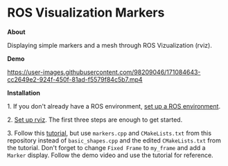 # ROS Visualization Markers

**About**

Displaying simple markers and a mesh through ROS Vizualization (rviz).

**Demo**

https://user-images.githubusercontent.com/98209046/171084643-cc2649e2-924f-450f-81ad-f5579f84c5b7.mp4

**Installation**

1\. If you don't already have a ROS environment, [set up a ROS environment](http://wiki.ros.org/ROS/Tutorials/InstallingandConfiguringROSEnvironment).

2\. [Set up rviz](http://wiki.ros.org/rviz/UserGuide). The first three steps are enough to get started.

3\. Follow this [tutorial](http://wiki.ros.org/rviz/Tutorials/Markers%3A%20Basic%20Shapes), but use `markers.cpp` and `CMakeLists.txt` from this repository instead of `basic_shapes.cpp` and the edited `CMakeLists.txt` from the tutorial. Don't forget to change `Fixed Frame` to `my_frame` and add a `Marker` display. Follow the demo video and use the tutorial for reference.
